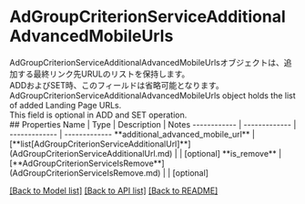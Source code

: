# AdGroupCriterionServiceAdditionalAdvancedMobileUrls

<div lang=\"ja\">AdGroupCriterionServiceAdditionalAdvancedMobileUrlsオブジェクトは、追加する最終リンク先URULのリストを保持します。<br> ADDおよびSET時、このフィールドは省略可能となります。</div> <div lang=\"en\">AdGroupCriterionServiceAdditionalAdvancedMobileUrls object holds the list of added Landing Page URLs.<br> This field is optional in ADD and SET operation.</div> 
## Properties
Name | Type | Description | Notes
------------ | ------------- | ------------- | -------------
**additional_advanced_mobile_url** | [**list[AdGroupCriterionServiceAdditionalUrl]**](AdGroupCriterionServiceAdditionalUrl.md) |  | [optional] 
**is_remove** | [**AdGroupCriterionServiceIsRemove**](AdGroupCriterionServiceIsRemove.md) |  | [optional] 

[[Back to Model list]](../README.md#documentation-for-models) [[Back to API list]](../README.md#documentation-for-api-endpoints) [[Back to README]](../README.md)


